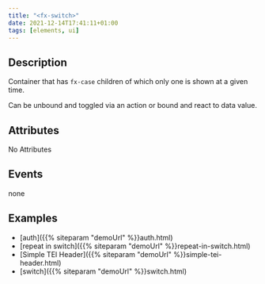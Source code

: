 ```yaml
---
title: "<fx-switch>"
date: 2021-12-14T17:41:11+01:00
tags: [elements, ui]
---
```


## Description

Container that has `fx-case` children of which only one is shown
at a given time.

Can be unbound and toggled via an action or bound and react to data value.


## Attributes

No Attributes

## Events

none

## Examples

* [auth]({{% siteparam "demoUrl" %}}auth.html)
* [repeat in switch]({{% siteparam "demoUrl" %}}repeat-in-switch.html)
* [Simple TEI Header]({{% siteparam "demoUrl" %}}simple-tei-header.html)
* [switch]({{% siteparam "demoUrl" %}}switch.html)



